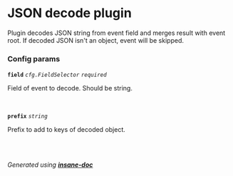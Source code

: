# JSON decode plugin
Plugin decodes JSON string from event field and merges result with event root.
If decoded JSON isn't an object, event will be skipped.

### Config params
**`field`** *`cfg.FieldSelector`* *`required`* 

Field of event to decode. Should be string.

<br>

**`prefix`** *`string`* 

Prefix to add to keys of decoded object.

<br>


<br>*Generated using [__insane-doc__](https://github.com/vitkovskii/insane-doc)*